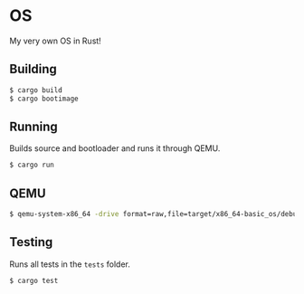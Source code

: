# OS
My very own OS in Rust!

## Building
```bash
$ cargo build
$ cargo bootimage
```

## Running
Builds source and bootloader and runs it through QEMU.
```bash
$ cargo run
```

## QEMU
```bash
$ qemu-system-x86_64 -drive format=raw,file=target/x86_64-basic_os/debug/bootimage-basic_os.bin
```

## Testing
Runs all tests in the `tests` folder.
```bash
$ cargo test
```
